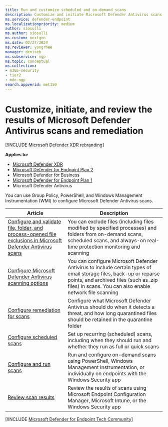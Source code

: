 ```yaml
---
title: Run and customize scheduled and on-demand scans
description: Customize and initiate Microsoft Defender Antivirus scans on endpoints across your network
ms.service: defender-endpoint
ms.localizationpriority: medium
author: siosulli
ms.author: siosulli
ms.custom: nextgen
ms.date: 02/27/2024
ms.reviewer: yongrhee
manager: deniseb
ms.subservice: ngp
ms.topic: conceptual
ms.collection: 
- m365-security
- tier2
- mde-ngp
search.appverid: met150
---
```


# Customize, initiate, and review the results of Microsoft Defender Antivirus scans and remediation

[!INCLUDE [Microsoft Defender XDR rebranding](../includes/microsoft-defender.md)]


**Applies to:**

- [Microsoft Defender XDR](/defender-xdr)
- [Microsoft Defender for Endpoint Plan 2](microsoft-defender-endpoint.md)
- Microsoft Defender for Business
- [Microsoft Defender for Endpoint Plan 1](microsoft-defender-endpoint.md)
- Microsoft Defender Antivirus

You can use Group Policy, PowerShell, and Windows Management Instrumentation (WMI) to configure Microsoft Defender Antivirus scans. 

Article | Description
---|---
[Configure and validate file, folder, and process-opened file exclusions in Microsoft Defender Antivirus scans](configure-exclusions-microsoft-defender-antivirus.md) | You can exclude files (including files modified by specified processes) and folders from on-demand scans, scheduled scans, and always-on real-time protection monitoring and scanning
[Configure Microsoft Defender Antivirus scanning options](configure-advanced-scan-types-microsoft-defender-antivirus.md) | You can configure Microsoft Defender Antivirus to include certain types of email storage files, back-up or reparse points, and archived files (such as .zip files) in scans. You can also enable network file scanning
[Configure remediation for scans](configure-remediation-microsoft-defender-antivirus.md) | Configure what Microsoft Defender Antivirus should do when it detects a threat, and how long quarantined files should be retained in the quarantine folder
[Configure scheduled scans](schedule-antivirus-scans.md) | Set up recurring (scheduled) scans, including when they should run and whether they run as full or quick scans
[Configure and run scans](run-scan-microsoft-defender-antivirus.md) | Run and configure on-demand scans using PowerShell, Windows Management Instrumentation, or individually on endpoints with the Windows Security app
[Review scan results](review-scan-results-microsoft-defender-antivirus.md) | Review the results of scans using  Microsoft Endpoint Configuration Manager, Microsoft Intune, or the Windows Security app
[!INCLUDE [Microsoft Defender for Endpoint Tech Community](../includes/defender-mde-techcommunity.md)]
